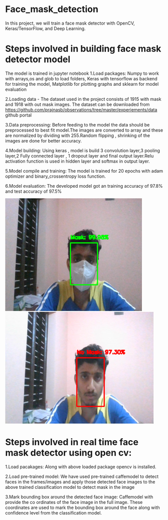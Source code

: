 # Face_mask_detection
In this project, we will train a face mask detector with OpenCV, Keras/TensorFlow, and Deep Learning.

# Steps involved in building face mask detector model
The model is trained  in jupyter notebook
1.Load packages: Numpy to work with arrays,os and glob to load folders, Keras with tensorflow as backend for training the model, Matplotlib for plotting graphs and sklearn for model evaluation

2.Loading data - The dataset used in the project consists of 1915 with mask and 1918 with out mask images.
The dataset can be downloaded from https://github.com/prajnasb/observations/tree/master/experiements/data github portal

3.Data preprocessing: Before feeding to the model the data should be preprocessed to best fit model.The images are converted to array and these are normalized by dividing with 255.Random flipping , shrinking of the images are done for better accuracy.

4.Model building: Using keras , model is build  3 convolution layer,3 pooling layer,2 Fully connected layer , 1 dropout layer and final output layer.Relu activation function is used in hidden layer and softmax in output layer.

5.Model compile and training: The model is trained for 20 epochs with adam optimizer and binary_crossentropy loss function.

6.Model evaluation: The developed model got an training accuracy of 97.8% and test accuracy of 97.5%


![image](https://github.com/Thushar-marvel/Face_mask_detection/blob/main/Screenshot%20(63).png)
![image](https://github.com/Thushar-marvel/Face_mask_detection/blob/main/Screenshot%20(66).png)

# Steps involved in real time face mask detector using open cv:
1.Load pacakages: Along with above loaded package opencv is installed.

2.Load pre-trained model: We have used pre-trained caffemodel to detect faces in the frames/images and apply those detected face images to the above trained classification model to detect mask in the image 

3.Mark bounding box around the detected face image: Caffemodel with provide the co ordinates of the face image in the full image. These coordinates are used to mark the bounding box around the face along with confidence level from the classification model.

   



